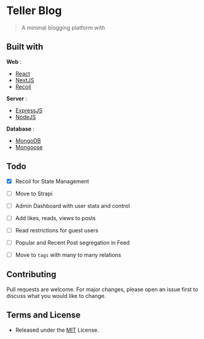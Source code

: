 # Teller Blog

> A minimal blogging platform with 


## Built with

**Web** :

- [React](https://www.reactjs.org)
- [NextJS](https://nextjs.org/)
- [Recoil](https://recoiljs.org/)

**Server** :

- [ExpressJS](https://expressjs.com)
- [NodeJS](https://nodejs.org)

**Database** :

- [MongoDB](https://www.mongodb.com)
- [Mongoose](https://mongoosejs.com/)

## Todo

- [X]  Recoil for State Management
- [ ]  Move to Strapi
- [ ]  Admin Dashboard with user stats and control
- [ ]  Add likes, reads, views to posts
- [ ]  Read restrictions for guest users
- [ ]  Popular and Recent Post segregation in Feed
- [ ]  Move to `tags` with many to many relations 



## Contributing

Pull requests are welcome. For major changes, please open an issue first to discuss what you would like to change.

## Terms and License

- Released under the [MIT](https://choosealicense.com/licenses/mit/) License.

